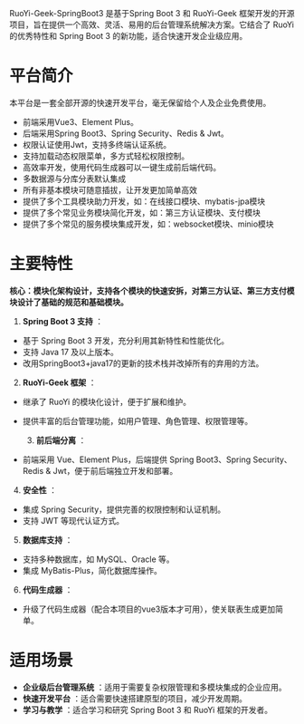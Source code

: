 RuoYi-Geek-SpringBoot3 是基于Spring Boot 3 和 RuoYi-Geek 框架开发的开源项目，旨在提供一个高效、灵活、易用的后台管理系统解决方案。它结合了 RuoYi 的优秀特性和 Spring Boot 3 的新功能，适合快速开发企业级应用。

# 平台简介

本平台是一套全部开源的快速开发平台，毫无保留给个人及企业免费使用。

* 前端采用Vue3、Element Plus。
* 后端采用Spring Boot3、Spring Security、Redis & Jwt。
* 权限认证使用Jwt，支持多终端认证系统。
* 支持加载动态权限菜单，多方式轻松权限控制。
* 高效率开发，使用代码生成器可以一键生成前后端代码。
* 多数据源与分库分表默认集成
* 所有非基本模块可随意插拔，让开发更加简单高效
* 提供了多个工具模块助力开发，如：在线接口模块、mybatis-jpa模块
* 提供了多个常见业务模块简化开发，如：第三方认证模块、支付模块
* 提供了多个常见的服务模块集成开发，如：websocket模块、minio模块

# 主要特性

**核心：模块化架构设计，支持各个模块的快速安拆，对第三方认证、第三方支付模块设计了基础的规范和基础模块。**

1. **Spring Boot 3 支持** ：

* 基于 Spring Boot 3 开发，充分利用其新特性和性能优化。
* 支持 Java 17 及以上版本。
* 改用SpringBoot3+java17的更新的技术栈并改掉所有的弃用的方法。

2. **RuoYi-Geek 框架** ：

* 继承了 RuoYi 的模块化设计，便于扩展和维护。
* 提供丰富的后台管理功能，如用户管理、角色管理、权限管理等。

  3. **前后端分离** ：
* 前端采用 Vue、Element Plus，后端提供 Spring Boot3、Spring Security、Redis & Jwt，便于前后端独立开发和部署。

4. **安全性** ：

* 集成 Spring Security，提供完善的权限控制和认证机制。
* 支持 JWT 等现代认证方式。

5. **数据库支持** ：

* 支持多种数据库，如 MySQL、Oracle 等。
* 集成 MyBatis-Plus，简化数据库操作。

6. **代码生成器** ：

* 升级了代码生成器（配合本项目的vue3版本才可用），使关联表生成更加简单。

# 适用场景

* **企业级后台管理系统** ：适用于需要复杂权限管理和多模块集成的企业应用。
* **快速开发平台** ：适合需要快速搭建原型的项目，减少开发周期。
* **学习与教学** ：适合学习和研究 Spring Boot 3 和 RuoYi 框架的开发者。
